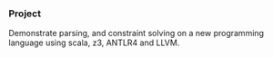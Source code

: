 
### Project

Demonstrate parsing, and constraint solving on a new programming language 
using scala, z3, ANTLR4 and LLVM. 


